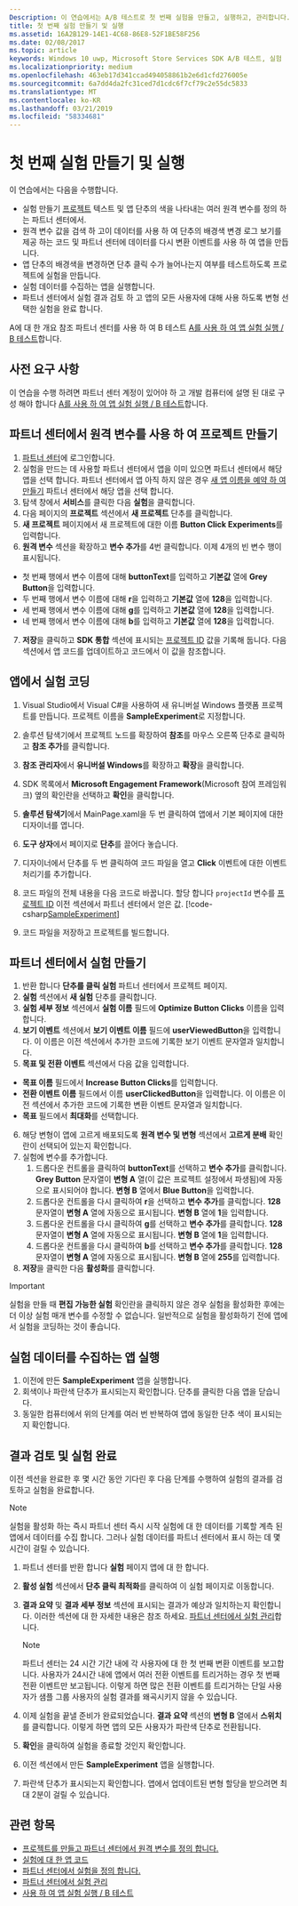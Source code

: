 ```yaml
---
Description: 이 연습에서는 A/B 테스트로 첫 번째 실험을 만들고, 실행하고, 관리합니다.
title: 첫 번째 실험 만들기 및 실행
ms.assetid: 16A2B129-14E1-4C68-86E8-52F1BE58F256
ms.date: 02/08/2017
ms.topic: article
keywords: Windows 10 uwp, Microsoft Store Services SDK A/B 테스트, 실험
ms.localizationpriority: medium
ms.openlocfilehash: 463eb17d341ccad494058861b2e6d1cfd276005e
ms.sourcegitcommit: 6a7dd4da2fc31ced7d1cdc6f7cf79c2e55dc5833
ms.translationtype: MT
ms.contentlocale: ko-KR
ms.lasthandoff: 03/21/2019
ms.locfileid: "58334681"
---
```

# <a name="create-and-run-your-first-experiment"></a>첫 번째 실험 만들기 및 실행

이 연습에서는 다음을 수행합니다.
* 실험 만들기 [프로젝트](run-app-experiments-with-a-b-testing.md#terms) 텍스트 및 앱 단추의 색을 나타내는 여러 원격 변수를 정의 하는 파트너 센터에서.
* 원격 변수 값을 검색 하 고이 데이터를 사용 하 여 단추의 배경색 변경 로그 보기를 제공 하는 코드 및 파트너 센터에 데이터를 다시 변환 이벤트를 사용 하 여 앱을 만듭니다.
* 앱 단추의 배경색을 변경하면 단추 클릭 수가 늘어나는지 여부를 테스트하도록 프로젝트에 실험을 만듭니다.
* 실험 데이터를 수집하는 앱을 실행합니다.
* 파트너 센터에서 실험 결과 검토 하 고 앱의 모든 사용자에 대해 사용 하도록 변형 선택한 실험을 완료 합니다.

A에 대 한 개요 참조 파트너 센터를 사용 하 여 B 테스트 [A를 사용 하 여 앱 실험 실행 / B 테스트](run-app-experiments-with-a-b-testing.md)합니다.

## <a name="prerequisites"></a>사전 요구 사항

이 연습을 수행 하려면 파트너 센터 계정이 있어야 하 고 개발 컴퓨터에 설명 된 대로 구성 해야 합니다 [A를 사용 하 여 앱 실험 실행 / B 테스트](run-app-experiments-with-a-b-testing.md)합니다.

## <a name="create-a-project-with-remote-variables-in-partner-center"></a>파트너 센터에서 원격 변수를 사용 하 여 프로젝트 만들기

1. [파트너 센터](https://partner.microsoft.com/dashboard)에 로그인합니다.
2. 실험을 만드는 데 사용할 파트너 센터에서 앱을 이미 있으면 파트너 센터에서 해당 앱을 선택 합니다. 파트너 센터에서 앱 아직 하지 않은 경우 [새 앱 이름을 예약 하 여 만들기](../publish/create-your-app-by-reserving-a-name.md) 파트너 센터에서 해당 앱을 선택 합니다.
3. 탐색 창에서 **서비스**를 클릭한 다음 **실험**을 클릭합니다.
4. 다음 페이지의 **프로젝트** 섹션에서 **새 프로젝트** 단추를 클릭합니다.
5. **새 프로젝트** 페이지에서 새 프로젝트에 대한 이름 **Button Click Experiments**를 입력합니다.
6. **원격 변수** 섹션을 확장하고 **변수 추가**를 4번 클릭합니다. 이제 4개의 빈 변수 행이 표시됩니다.
  * 첫 번째 행에서 변수 이름에 대해 **buttonText**를 입력하고 **기본값** 열에 **Grey Button**을 입력합니다.
  * 두 번째 행에서 변수 이름에 대해 **r**을 입력하고 **기본값** 열에 **128**을 입력합니다.
  * 세 번째 행에서 변수 이름에 대해 **g**를 입력하고 **기본값** 열에 **128**을 입력합니다.
  * 네 번째 행에서 변수 이름에 대해 **b**를 입력하고 **기본값** 열에 **128**을 입력합니다.
7. **저장**을 클릭하고 **SDK 통합** 섹션에 표시되는 [프로젝트 ID](run-app-experiments-with-a-b-testing.md#terms) 값을 기록해 둡니다. 다음 섹션에서 앱 코드를 업데이트하고 코드에서 이 값을 참조합니다.

## <a name="code-the-experiment-in-your-app"></a>앱에서 실험 코딩

1. Visual Studio에서 Visual C#을 사용하여 새 유니버설 Windows 플랫폼 프로젝트를 만듭니다. 프로젝트 이름을 **SampleExperiment**로 지정합니다.
2. 솔루션 탐색기에서 프로젝트 노드를 확장하여 **참조**를 마우스 오른쪽 단추로 클릭하고 **참조 추가**를 클릭합니다.
3. **참조 관리자**에서 **유니버설 Windows**를 확장하고 **확장**을 클릭합니다.
4. SDK 목록에서 **Microsoft Engagement Framework**(Microsoft 참여 프레임워크) 옆의 확인란을 선택하고 **확인**을 클릭합니다.
5. **솔루션 탐색기**에서 MainPage.xaml을 두 번 클릭하여 앱에서 기본 페이지에 대한 디자이너를 엽니다.
6. **도구 상자**에서 페이지로 **단추**를 끌어다 놓습니다.
7. 디자이너에서 단추를 두 번 클릭하여 코드 파일을 열고 **Click** 이벤트에 대한 이벤트 처리기를 추가합니다.  
8. 코드 파일의 전체 내용을 다음 코드로 바꿉니다. 할당 합니다 ```projectId``` 변수를 [프로젝트 ID](run-app-experiments-with-a-b-testing.md#terms) 이전 섹션에서 파트너 센터에서 얻은 값.
    [!code-csharp[SampleExperiment](./code/StoreSDKSamples/cs/ExperimentPage.xaml.cs#SampleExperiment)]

9. 코드 파일을 저장하고 프로젝트를 빌드합니다.

## <a name="create-the-experiment-in-partner-center"></a>파트너 센터에서 실험 만들기

1. 반환 합니다 **단추를 클릭 실험** 파트너 센터에서 프로젝트 페이지.
2. **실험** 섹션에서 **새 실험** 단추를 클릭합니다.
3. **실험 세부 정보** 섹션에서 **실험 이름** 필드에 **Optimize Button Clicks** 이름을 입력합니다.
4. **보기 이벤트** 섹션에서 **보기 이벤트 이름** 필드에 **userViewedButton**을 입력합니다. 이 이름은 이전 섹션에서 추가한 코드에 기록한 보기 이벤트 문자열과 일치합니다.
5. **목표 및 전환 이벤트** 섹션에서 다음 값을 입력합니다.
  * **목표 이름** 필드에서 **Increase Button Clicks**를 입력합니다.
  * **전환 이벤트 이름** 필드에서 이름 **userClickedButton**을 입력합니다. 이 이름은 이전 섹션에서 추가한 코드에 기록한 변환 이벤트 문자열과 일치합니다.
  * **목표** 필드에서 **최대화**를 선택합니다.
6. 해당 변형이 앱에 고르게 배포되도록 **원격 변수 및 변형** 섹션에서 **고르게 분배** 확인란이 선택되어 있는지 확인합니다.
7. 실험에 변수를 추가합니다.
    1. 드롭다운 컨트롤을 클릭하여 **buttonText**를 선택하고 **변수 추가**를 클릭합니다. **Grey Button** 문자열이 **변형 A** 열(이 값은 프로젝트 설정에서 파생됨)에 자동으로 표시되어야 합니다. **변형 B** 열에서 **Blue Button**을 입력합니다.
    2. 드롭다운 컨트롤을 다시 클릭하여 **r**을 선택하고 **변수 추가**를 클릭합니다. **128** 문자열이 **변형 A** 열에 자동으로 표시됩니다. **변형 B** 열에 **1**을 입력합니다.
    3. 드롭다운 컨트롤을 다시 클릭하여 **g**를 선택하고 **변수 추가**를 클릭합니다. **128** 문자열이 **변형 A** 열에 자동으로 표시됩니다. **변형 B** 열에 **1**을 입력합니다.  
    4. 드롭다운 컨트롤을 다시 클릭하여 **b**를 선택하고 **변수 추가**를 클릭합니다. **128** 문자열이 **변형 A** 열에 자동으로 표시됩니다. **변형 B** 열에 **255**를 입력합니다.  
8. **저장**을 클릭한 다음 **활성화**를 클릭합니다.

> [!IMPORTANT]
> 실험을 만들 때 **편집 가능한 실험** 확인란을 클릭하지 않은 경우 실험을 활성화한 후에는 더 이상 실험 매개 변수를 수정할 수 없습니다. 일반적으로 실험을 활성화하기 전에 앱에서 실험을 코딩하는 것이 좋습니다.

## <a name="run-the-app-to-gather-experiment-data"></a>실험 데이터를 수집하는 앱 실행

1. 이전에 만든 **SampleExperiment** 앱을 실행합니다.
2. 회색이나 파란색 단추가 표시되는지 확인합니다. 단추를 클릭한 다음 앱을 닫습니다.
3. 동일한 컴퓨터에서 위의 단계를 여러 번 반복하여 앱에 동일한 단추 색이 표시되는지 확인합니다.

## <a name="review-the-results-and-complete-the-experiment"></a>결과 검토 및 실험 완료

이전 섹션을 완료한 후 몇 시간 동안 기다린 후 다음 단계를 수행하여 실험의 결과를 검토하고 실험을 완료합니다.

> [!NOTE]
> 실험을 활성화 하는 즉시 파트너 센터 즉시 시작 실험에 대 한 데이터를 기록할 계측 된 앱에서 데이터를 수집 합니다. 그러나 실험 데이터를 파트너 센터에서 표시 하는 데 몇 시간이 걸릴 수 있습니다.

1. 파트너 센터를 반환 합니다 **실험** 페이지 앱에 대 한 합니다.
2. **활성 실험** 섹션에서 **단추 클릭 최적화**를 클릭하여 이 실험 페이지로 이동합니다.
3. **결과 요약** 및 **결과 세부 정보** 섹션에 표시되는 결과가 예상과 일치하는지 확인합니다. 이러한 섹션에 대 한 자세한 내용은 참조 하세요. [파트너 센터에서 실험 관리](manage-your-experiment.md#review-the-results-of-your-experiment)합니다.
    > [!NOTE]
    > 파트너 센터는 24 시간 기간 내에 각 사용자에 대 한 첫 번째 변환 이벤트를 보고합니다. 사용자가 24시간 내에 앱에서 여러 전환 이벤트를 트리거하는 경우 첫 번째 전환 이벤트만 보고됩니다. 이렇게 하면 많은 전환 이벤트를 트리거하는 단일 사용자가 샘플 그룹 사용자의 실험 결과를 왜곡시키지 않을 수 있습니다.

4. 이제 실험을 끝낼 준비가 완료되었습니다. **결과 요약** 섹션의 **변형 B** 열에서 **스위치**를 클릭합니다. 이렇게 하면 앱의 모든 사용자가 파란색 단추로 전환됩니다.
5. **확인**을 클릭하여 실험을 종료할 것인지 확인합니다.
6. 이전 섹션에서 만든 **SampleExperiment** 앱을 실행합니다.
7. 파란색 단추가 표시되는지 확인합니다. 앱에서 업데이트된 변형 할당을 받으려면 최대 2분이 걸릴 수 있습니다.

## <a name="related-topics"></a>관련 항목

* [프로젝트를 만들고 파트너 센터에서 원격 변수를 정의 합니다.](create-a-project-and-define-remote-variables-in-the-dev-center-dashboard.md)
* [실험에 대 한 앱 코드](code-your-experiment-in-your-app.md)
* [파트너 센터에서 실험을 정의 합니다.](define-your-experiment-in-the-dev-center-dashboard.md)
* [파트너 센터에서 실험 관리](manage-your-experiment.md)
* [사용 하 여 앱 실험 실행 / B 테스트](run-app-experiments-with-a-b-testing.md)
